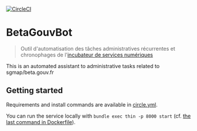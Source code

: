 [![CircleCI](https://circleci.com/gh/betagouv/betaGouvBot.svg?style=svg)](https://circleci.com/gh/betagouv/betaGouvBot)

# BetaGouvBot

> Outil d'automatisation des tâches administratives récurrentes et chronophages de l'[incubateur de services numériques](https://beta.gouv.fr)

This is an automated assistant to administrative tasks related to sgmap/beta.gouv.fr

## Getting started

Requirements and install commands are available in [circle.yml](circle.yml).

You can run the service locally with `bundle exec thin -p 8000 start` (cf. [the last command in Dockerfile](Dockerfile)).

